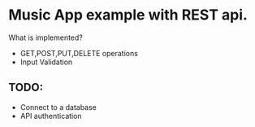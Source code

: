 # Music App example with REST api.
What is implemented?
- GET,POST,PUT,DELETE operations
- Input Validation

## TODO:
- Connect to a database
- API authentication